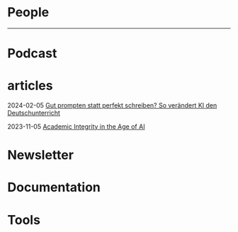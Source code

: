 # People



***

# Podcast


# articles

2024-02-05 [Gut prompten statt perfekt schreiben? So verändert KI den Deutschunterricht](https://deutsches-schulportal.de/unterricht/gut-prompten-statt-perfekt-schreiben-so-veraendert-ki-den-deutschunterricht/)

2023-11-05 [Academic Integrity in the Age of AI](https://er.educause.edu/articles/sponsored/2023/11/academic-integrity-in-the-age-of-ai)


# Newsletter


# Documentation


# Tools

